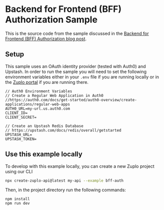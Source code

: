 # Backend for Frontend (BFF) Authorization Sample

This is the source code from the sample discussed in the [Backend for Frontend (BFF) Authorization blog post](https://zuplo.com/blog/2023/09/11/backend-for-frontend-authorization). 

## Setup

This sample uses an OAuth identity provider (tested with Auth0) and Upstash. In order to run the sample you will need to set the following environment variables either in your `.env` file if you are running locally or in the [Zuplo portal](https://zuplo.com/docs/articles/environment-variables#:~:text=Environment%20variables%20are%20key%2Dvalue,configuration%20files%20in%20your%20project.) if you are running there.

```
// Auth0 Environment Variables
// Create a Regular Web Application in Auth0
//https://auth0.com/docs/get-started/auth0-overview/create-applications/regular-web-apps
AUTH0_URL=my-url.us.auth0.com
CLIENT_ID=
CLIENT_SECRET=

// Create an Upstash Redis Database
// https://upstash.com/docs/redis/overall/getstarted
UPSTASH_URL=
UPSTASH_TOKEN=
```

## Use this example locally

To develop with this example locally, you can create a new Zuplo project using our CLI

```bash
npx create-zuplo-api@latest my-api --example bff-auth
```
Then, in the project directory run the following commands:

```
npm install
npm run dev
```

